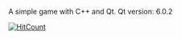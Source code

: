 A simple game with C++ and Qt.
Qt version: 6.0.2

[![HitCount](http://hits.dwyl.com/LongDang2212/Game-Snake.svg)](http://hits.dwyl.com/LongDang2212/Game-Snake)
